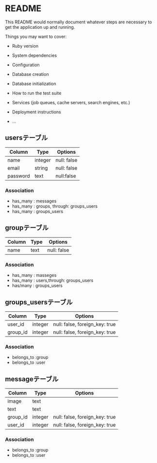 # README

This README would normally document whatever steps are necessary to get the
application up and running.

Things you may want to cover:

* Ruby version

* System dependencies

* Configuration

* Database creation

* Database initialization

* How to run the test suite

* Services (job queues, cache servers, search engines, etc.)

* Deployment instructions

* ...

## usersテーブル
|Column|Type|Options|
|------|----|-------|
|name|integer|null: false|
|email|string|null: false|
|password|text|null:false|

### Association
- has_many : messages
- has_many : groups, through: groups_users
- has_many : groups_users


## groupテーブル
|Column|Type|Options|
|------|----|-------|
|name|text|null: false|

### Association
- has_many : masseges
- has_many : users,through: groups_users
- has/many : groups_users

## groups_usersテーブル
|Column|Type|Options|
|------|----|-------|
|user_id|integer|null: false, foreign_key: true|
|group_id|integer|null: false, foreign_key: true|

### Association
- belongs_to :group
- belongs_to :user

## messageテーブル
|Column|Type|Options|
|------|----|-------|
|image|text||
|text|text|||
|group_id|integer|null: false, foreign_key: true|
|user_id|integer|null: false,  foreign_key: true|
### Association
- belongs_to :group
- belongs_to :user
